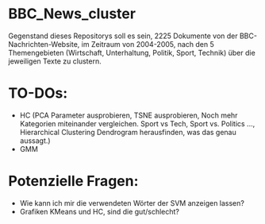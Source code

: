 # BBC_News_cluster

Gegenstand dieses Repositorys soll es sein, 2225 Dokumente von der BBC-Nachrichten-Website, im Zeitraum von 2004-2005, nach den 5 Themengebieten (Wirtschaft, Unterhaltung, Politik, Sport, Technik) über die jeweiligen Texte zu clustern.

# TO-DOs:

- HC (PCA Parameter ausprobieren, TSNE ausprobieren, Noch mehr Kategorien miteinander vergleichen. Sport vs Tech, Sport vs. Politics ..., Hierarchical Clustering                  Dendrogram herausfinden, was das genau aussagt.)
- GMM

# Potenzielle Fragen:

- Wie kann ich mir die verwendeten Wörter der SVM anzeigen lassen?
- Grafiken KMeans und HC, sind die gut/schlecht?
